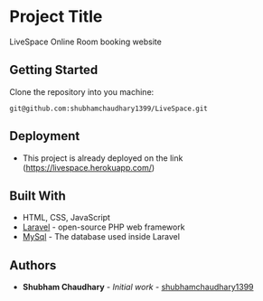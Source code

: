 # Project Title

LiveSpace Online Room booking website

## Getting Started

Clone the repository into you machine:

```
git@github.com:shubhamchaudhary1399/LiveSpace.git
```
## Deployment

- This project is already deployed on the link (https://livespace.herokuapp.com/)

## Built With
- HTML, CSS, JavaScript
- [Laravel](https://laravel.com/docs/7.x) - open-source PHP web framework
- [MySql](https://dev.mysql.com/) - The database used inside Laravel

## Authors

- **Shubham Chaudhary** - _Initial work_ - [shubhamchaudhary1399](https://github.com/shubhamchaudhary1399)

